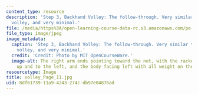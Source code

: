 ```yaml
---
content_type: resource
description: 'Step 3, Backhand Volley: The follow-through. Very similar to the forehand
  volley, and very minimal.'
file: /media/https%3A/open-learning-course-data-rc.s3.amazonaws.com/pe-710-tennis-spring-2007/8df6173911a94243274cdb97e04876ad_volley_Page_11.jpg
file_type: image/jpeg
image_metadata:
  caption: 'Step 3, Backhand Volley: The follow-through. Very similar to the forehand
    volley, and very minimal.'
  credit: 'Credit: Photo by MIT OpenCourseWare.'
  image-alt: The right arm ends pointing toward the net, with the racket pointing
    up and to the left, and the body facing left with all weight on the right foot.
resourcetype: Image
title: volley_Page_11.jpg
uid: 8df61739-11a9-4243-274c-db97e04876ad
---
```

